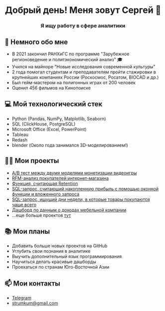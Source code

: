 <h1 align="center">Добрый день! Меня зовут Сергей 👋</h1>
<h3 align="center">Я ищу работу в сфере аналитики</h3>

## 📅 Немного обо мне
- В 2021 закончил РАНХиГС по программе "Зарубежное регионоведение и политэкономический анализ" 🎓
- Учился на майноре "Новые исследования современной культуры"
- 2 года помогал студентам и преподавателям пройти стажировки в крупнейших компаниях России (Роскосмос, Росатом, BIOCAD и др.)
- Был гейм-мастером на полигонных играх от 200 человек
- Оценил 456 фильмов на Кинопоиске

## 💻 Мой технологический стек
- Python (Pandas, NumPy, Matplotlib, Seaborn)
- SQL (ClickHouse, PostgreSQL)
- Microsoft Office (Excel, PowerPoint)
- Tableau
- Redash
- blender (Около года занимался 3D-моделированием!)

## 👨‍💻 Мои проекты
- [A/B тест между двумя моделями монетизации видеоигры](https://github.com/hediogenes/Python-AB-test)
- [RFM-анализ покупателей интернет-магазина](https://github.com/hediogenes/Python-RFM)
- [Функция, считающая Retention](https://github.com/hediogenes/Python-Retention_Function)
- [SQL-запрос, считающий накопленную прибыль с помощью оконной функции и вложенного запроса](https://github.com/hediogenes/SQL-Window_Function)
- [SQL-запрос, ищущий дни недели, в которые товары покупаются чаще всего](https://github.com/hediogenes/SQL-The_most_popular_weekday_of_each_product)
- [Дашборд по данным о доходах мебельной компании](https://github.com/hediogenes/Dashboard-Income_Overview)
- ...еще больше проектов [тут](https://github.com/hediogenes?tab=repositories)

## 📚 Мои планы
- Добавить больше новых проектов на GitHub
- Углубить свои познания в аналитике
- Выучить дополнительный язык программирования
- Научиться делать красивые дашборды
- Проехаться по странам Юго-Восточной Азии

## 📫 Мои контакты
- [Telegram](https://t.me/loki_the_trixter)
- strumkum@gmail.com

<img src="https://komarev.com/ghpvc/?username=hediogenes&style=flat-square&color=blue" alt=""/>
